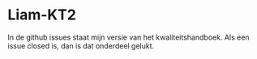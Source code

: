 # Liam-KT2

In de github issues staat mijn versie van het kwaliteitshandboek. Als een issue closed is, dan is dat onderdeel gelukt.
